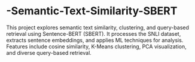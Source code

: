 # -Semantic-Text-Similarity-SBERT
This project explores semantic text similarity, clustering, and query-based retrieval using Sentence-BERT (SBERT). It processes the SNLI dataset, extracts sentence embeddings, and applies ML techniques for analysis. Features include cosine similarity, K-Means clustering, PCA visualization, and diverse query-based retrieval.
